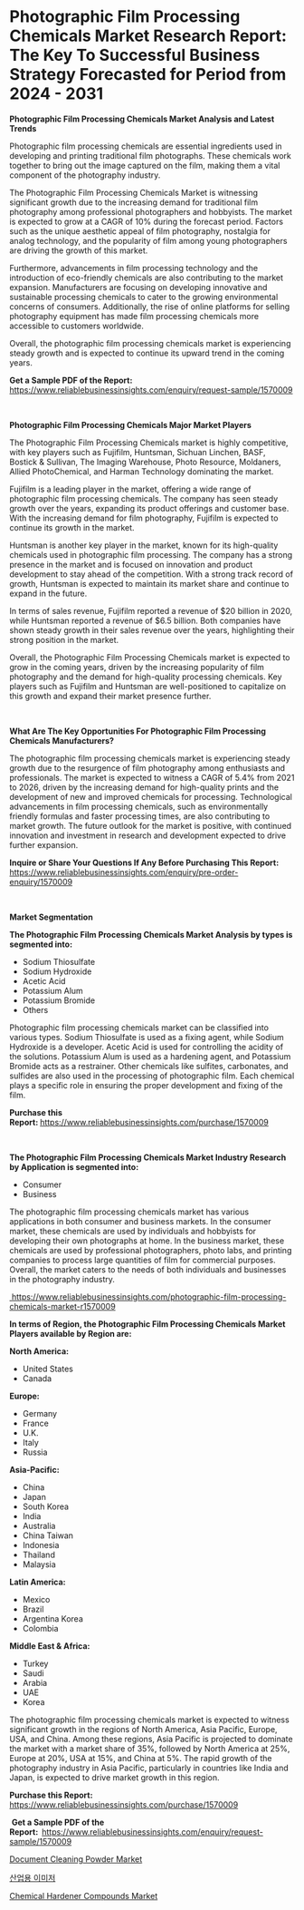 <p><h1>Photographic Film Processing Chemicals Market Research Report: The Key To Successful Business Strategy Forecasted for Period from 2024 - 2031</h1></p><p><strong>Photographic Film Processing Chemicals Market Analysis and Latest Trends</strong></p>
<p><p>Photographic film processing chemicals are essential ingredients used in developing and printing traditional film photographs. These chemicals work together to bring out the image captured on the film, making them a vital component of the photography industry.</p><p>The Photographic Film Processing Chemicals Market is witnessing significant growth due to the increasing demand for traditional film photography among professional photographers and hobbyists. The market is expected to grow at a CAGR of 10% during the forecast period. Factors such as the unique aesthetic appeal of film photography, nostalgia for analog technology, and the popularity of film among young photographers are driving the growth of this market.</p><p>Furthermore, advancements in film processing technology and the introduction of eco-friendly chemicals are also contributing to the market expansion. Manufacturers are focusing on developing innovative and sustainable processing chemicals to cater to the growing environmental concerns of consumers. Additionally, the rise of online platforms for selling photography equipment has made film processing chemicals more accessible to customers worldwide.</p><p>Overall, the photographic film processing chemicals market is experiencing steady growth and is expected to continue its upward trend in the coming years.</p></p>
<p><strong>Get a Sample PDF of the Report:&nbsp;</strong> <a href="https://www.reliablebusinessinsights.com/enquiry/request-sample/1570009">https://www.reliablebusinessinsights.com/enquiry/request-sample/1570009</a></p>
<p>&nbsp;</p>
<p><strong>Photographic Film Processing Chemicals Major Market Players</strong></p>
<p><p>The Photographic Film Processing Chemicals market is highly competitive, with key players such as Fujifilm, Huntsman, Sichuan Linchen, BASF, Bostick & Sullivan, The Imaging Warehouse, Photo Resource, Moldaners, Allied PhotoChemical, and Harman Technology dominating the market.</p><p>Fujifilm is a leading player in the market, offering a wide range of photographic film processing chemicals. The company has seen steady growth over the years, expanding its product offerings and customer base. With the increasing demand for film photography, Fujifilm is expected to continue its growth in the market.</p><p>Huntsman is another key player in the market, known for its high-quality chemicals used in photographic film processing. The company has a strong presence in the market and is focused on innovation and product development to stay ahead of the competition. With a strong track record of growth, Huntsman is expected to maintain its market share and continue to expand in the future.</p><p>In terms of sales revenue, Fujifilm reported a revenue of $20 billion in 2020, while Huntsman reported a revenue of $6.5 billion. Both companies have shown steady growth in their sales revenue over the years, highlighting their strong position in the market.</p><p>Overall, the Photographic Film Processing Chemicals market is expected to grow in the coming years, driven by the increasing popularity of film photography and the demand for high-quality processing chemicals. Key players such as Fujifilm and Huntsman are well-positioned to capitalize on this growth and expand their market presence further.</p></p>
<p>&nbsp;</p>
<p><strong>What Are The Key Opportunities For Photographic Film Processing Chemicals Manufacturers?</strong></p>
<p><p>The photographic film processing chemicals market is experiencing steady growth due to the resurgence of film photography among enthusiasts and professionals. The market is expected to witness a CAGR of 5.4% from 2021 to 2026, driven by the increasing demand for high-quality prints and the development of new and improved chemicals for processing. Technological advancements in film processing chemicals, such as environmentally friendly formulas and faster processing times, are also contributing to market growth. The future outlook for the market is positive, with continued innovation and investment in research and development expected to drive further expansion.</p></p>
<p><strong>Inquire or Share Your Questions If Any Before Purchasing This Report:</strong> <a href="https://www.reliablebusinessinsights.com/enquiry/pre-order-enquiry/1570009">https://www.reliablebusinessinsights.com/enquiry/pre-order-enquiry/1570009</a></p>
<p>&nbsp;</p>
<p><strong>Market Segmentation</strong></p>
<p><strong>The Photographic Film Processing Chemicals Market Analysis by types is segmented into:</strong></p>
<p><ul><li>Sodium Thiosulfate</li><li>Sodium Hydroxide</li><li>Acetic Acid</li><li>Potassium Alum</li><li>Potassium Bromide</li><li>Others</li></ul></p>
<p><p>Photographic film processing chemicals market can be classified into various types. Sodium Thiosulfate is used as a fixing agent, while Sodium Hydroxide is a developer. Acetic Acid is used for controlling the acidity of the solutions. Potassium Alum is used as a hardening agent, and Potassium Bromide acts as a restrainer. Other chemicals like sulfites, carbonates, and sulfides are also used in the processing of photographic film. Each chemical plays a specific role in ensuring the proper development and fixing of the film.</p></p>
<p><strong>Purchase this Report:&nbsp;</strong><a href="https://www.reliablebusinessinsights.com/purchase/1570009">https://www.reliablebusinessinsights.com/purchase/1570009</a></p>
<p>&nbsp;</p>
<p><strong>The Photographic Film Processing Chemicals Market Industry Research by Application is segmented into:</strong></p>
<p><ul><li>Consumer</li><li>Business</li></ul></p>
<p><p>The photographic film processing chemicals market has various applications in both consumer and business markets. In the consumer market, these chemicals are used by individuals and hobbyists for developing their own photographs at home. In the business market, these chemicals are used by professional photographers, photo labs, and printing companies to process large quantities of film for commercial purposes. Overall, the market caters to the needs of both individuals and businesses in the photography industry.</p></p>
<p><a href="https://www.reliablebusinessinsights.com/photographic-film-processing-chemicals-market-r1570009">&nbsp;https://www.reliablebusinessinsights.com/photographic-film-processing-chemicals-market-r1570009</a></p>
<p><strong>In terms of Region, the Photographic Film Processing Chemicals Market Players available by Region are:</strong></p>
<p>
    <p> <strong> North America: </strong>
        <ul>
            <li>United States</li>
            <li>Canada</li>
        </ul>
        </p> 
    <p> <strong> Europe: </strong>
        <ul>
            <li>Germany</li>
            <li>France</li>
            <li>U.K.</li>
            <li>Italy</li>
            <li>Russia</li>
        </ul>
        </p> 
    <p> <strong> Asia-Pacific: </strong>
        <ul>
            <li>China</li>
            <li>Japan</li>
            <li>South Korea</li>
            <li>India</li>
            <li>Australia</li>
            <li>China Taiwan</li>
            <li>Indonesia</li>
            <li>Thailand</li>
            <li>Malaysia</li>
        </ul>
        </p> 
    <p> <strong> Latin America: </strong>
        <ul>
            <li>Mexico</li>
            <li>Brazil</li>
            <li>Argentina Korea</li>
            <li>Colombia</li>
        </ul>
        </p> 
    <p> <strong> Middle East & Africa: </strong>
        <ul>
            <li>Turkey</li>
            <li>Saudi</li>
            <li>Arabia</li>
            <li>UAE</li>
            <li>Korea</li>
        </ul>
    </p>
    </p>
<p><p>The photographic film processing chemicals market is expected to witness significant growth in the regions of North America, Asia Pacific, Europe, USA, and China. Among these regions, Asia Pacific is projected to dominate the market with a market share of 35%, followed by North America at 25%, Europe at 20%, USA at 15%, and China at 5%. The rapid growth of the photography industry in Asia Pacific, particularly in countries like India and Japan, is expected to drive market growth in this region.</p></p>
<p><strong>Purchase this Report: </strong><a href="https://www.reliablebusinessinsights.com/purchase/1570009">https://www.reliablebusinessinsights.com/purchase/1570009</a></p>
<p>&nbsp;<strong>Get a Sample PDF of the Report:&nbsp;&nbsp;</strong><a href="https://www.reliablebusinessinsights.com/enquiry/request-sample/1570009">https://www.reliablebusinessinsights.com/enquiry/request-sample/1570009</a></p>
<p><strong></strong></p>
<p><p><a href="https://github.com/NaomieConner2023/Market-Research-Report-List-1/blob/main/document-cleaning-powder-market.md">Document Cleaning Powder Market</a></p><p><a href="https://github.com/mofijurk071/Market-Research-Report-List-1/blob/main/2373827103514.md">산업용 이미저</a></p><p><a href="https://github.com/EbonyHane1955/Market-Research-Report-List-1/blob/main/chemical-hardener-compounds-market.md">Chemical Hardener Compounds Market</a></p></p>